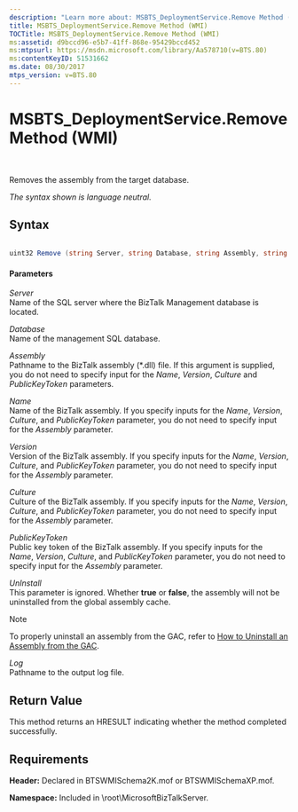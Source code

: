 ```yaml
---
description: "Learn more about: MSBTS_DeploymentService.Remove Method (WMI)"
title: MSBTS_DeploymentService.Remove Method (WMI)
TOCTitle: MSBTS_DeploymentService.Remove Method (WMI)
ms:assetid: d9bccd96-e5b7-41ff-868e-95429bccd452
ms:mtpsurl: https://msdn.microsoft.com/library/Aa578710(v=BTS.80)
ms:contentKeyID: 51531662
ms.date: 08/30/2017
mtps_version: v=BTS.80
---
```


# MSBTS\_DeploymentService.Remove Method (WMI)

 

Removes the assembly from the target database.

*The syntax shown is language neutral.*

## Syntax

```C#
  
uint32 Remove (string Server, string Database, string Assembly, string Name, string Version, string Culture, string PublicKeyToken, boolean UnInstall, string Log);  
```

#### Parameters

*Server*  
Name of the SQL server where the BizTalk Management database is located.

*Database*  
Name of the management SQL database.

*Assembly*  
Pathname to the BizTalk assembly (\*.dll) file. If this argument is supplied, you do not need to specify input for the *Name*, *Version*, *Culture* and *PublicKeyToken* parameters.

*Name*  
Name of the BizTalk assembly. If you specify inputs for the *Name*, *Version*, *Culture*, and *PublicKeyToken* parameter, you do not need to specify input for the *Assembly* parameter.

*Version*  
Version of the BizTalk assembly. If you specify inputs for the *Name*, *Version*, *Culture*, and *PublicKeyToken* parameter, you do not need to specify input for the *Assembly* parameter.

*Culture*  
Culture of the BizTalk assembly. If you specify inputs for the *Name*, *Version*, *Culture*, and *PublicKeyToken* parameter, you do not need to specify input for the *Assembly* parameter.

*PublicKeyToken*  
Public key token of the BizTalk assembly. If you specify inputs for the *Name*, *Version*, *Culture*, and *PublicKeyToken* parameter, you do not need to specify input for the *Assembly* parameter.

*UnInstall*  
This parameter is ignored. Whether **true** or **false**, the assembly will not be uninstalled from the global assembly cache.


> [!NOTE]
> <P>To properly uninstall an assembly from the GAC, refer to <A href="/previous-versions/">How to Uninstall an Assembly from the GAC</A>.</P>



*Log*  
Pathname to the output log file.

## Return Value

This method returns an HRESULT indicating whether the method completed successfully.

## Requirements

**Header:** Declared in BTSWMISchema2K.mof or BTSWMISchemaXP.mof.

**Namespace:** Included in \\root\\MicrosoftBizTalkServer.